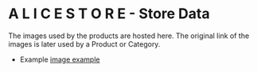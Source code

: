 # A L I C E S T O R E - Store Data

The images used by the products are hosted here. The original link of the images is later used by a Product or Category.

- Example [image example](https://raw.githubusercontent.com/daumienebi/alice_store/store_data/images/products/bag.png)
